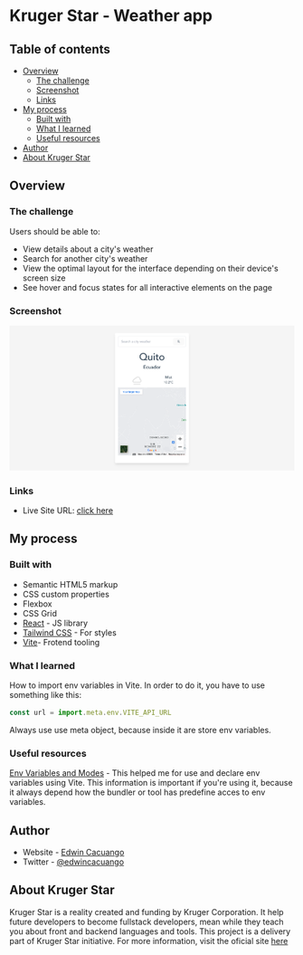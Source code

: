 # Kruger Star - Weather app

## Table of contents

- [Overview](#overview)
  - [The challenge](#the-challenge)
  - [Screenshot](#screenshot)
  - [Links](#links)
- [My process](#my-process)
  - [Built with](#built-with)
  - [What I learned](#what-i-learned)
  - [Useful resources](#useful-resources)
- [Author](#author)
- [About Kruger Star](#about-kruger-star)


## Overview

### The challenge

Users should be able to:

- View details about a city's weather
- Search for another city's weather
- View the optimal layout for the interface depending on their device's screen size
- See hover and focus states for all interactive elements on the page

### Screenshot

![](./screenshot.png)


### Links

- Live Site URL: [click here](https://weather-widget-five.vercel.app)

## My process

### Built with

- Semantic HTML5 markup
- CSS custom properties
- Flexbox
- CSS Grid
- [React](https://reactjs.org/) - JS library
- [Tailwind CSS](https://tailwindcss.com) - For styles
- [Vite](https://vitejs.dev)- Frotend tooling


### What I learned

How to import env variables in Vite. In order to do it, you have to use something like this:

```js
const url = import.meta.env.VITE_API_URL
```

Always use use meta object, because inside it are store env variables.

### Useful resources
[Env Variables and Modes](https://vitejs.dev/guide/env-and-mode.html) - This helped me for use and declare env variables using Vite. This information is important if you're using it, because it always depend how the bundler or tool has predefine acces to env variables. 


## Author

- Website - [Edwin Cacuango](https://edwinc.dev)
- Twitter - [@edwincacuango](https://www.twitter.com/edwincacuango)


## About Kruger Star

Kruger Star is a reality created and funding by Kruger Corporation. It help future developers to become fullstack developers, mean while they teach you about front and backend languages and tools. This project is a delivery part of Kruger Star initiative. For more information, visit the oficial site [here](https://ktalks.krugercorp.com/es/kruger-star-2022)
